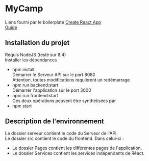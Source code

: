 # MyCamp
Liens fourni par le boilerplate
[Create React App](https://github.com/facebookincubator/create-react-app)  
[Guide](https://github.com/facebookincubator/create-react-app/blob/master/packages/react-scripts/template/README.md)  
## Installation du projet
Requis NodeJS (testé sur 8.4)  
Installer les dépendances  
- npm install  
Démarrer le Serveur API sur le port 8080  
Attention, toutes modifications requièrent un redémarrage  
- npm run backend:start  
Démarrer l'application sur le port 3000  
- npm run frontend:start  
Ces deux opérations peuvent être synthétisées par  
- npm start  
## Description de l'environnement
Le dossier serveur contient le code du Serveur de l'API.  
Le dossier src contient le code du frontend. Dans celui-ci :   
- Le dossier Pages contient les différentes pages de l'application.  
- Le dossier Services contient les services indépendants de Réact.